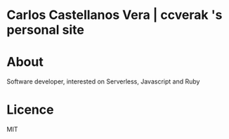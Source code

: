 # Carlos Castellanos Vera | ccverak 's personal site

# About
Software developer, interested on Serverless, Javascript and Ruby

# Licence

MIT

